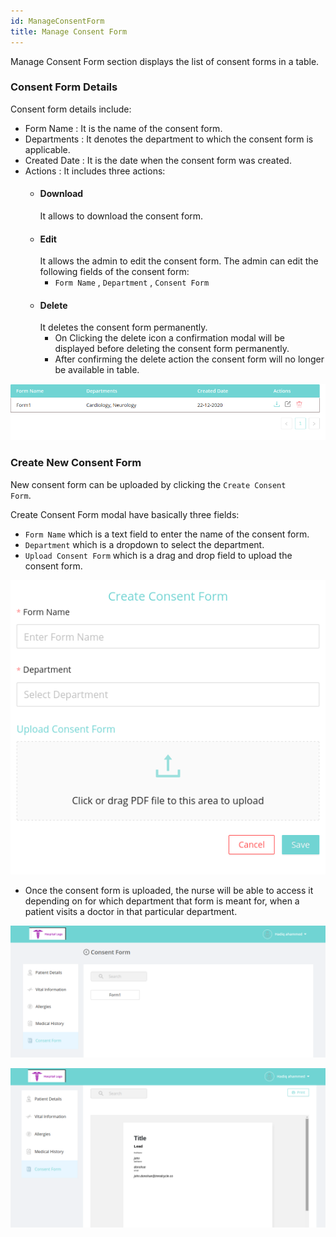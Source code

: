 ```yaml
---
id: ManageConsentForm
title: Manage Consent Form
---
```


Manage Consent Form section displays the list of consent forms in a table.

### Consent Form Details

Consent form details include:

- Form Name : It is the name of the consent form.
- Departments : It denotes the department to which the consent form is applicable.
- Created Date : It is the date when the consent form was created.
- Actions : It includes three actions: 
    - #### Download 
        It allows to download the consent form.
    - #### Edit
        It allows the admin to edit the consent form. The admin can edit the following fields of the consent form:
         - `Form Name` , `Department` , `Consent Form`
    - #### Delete
        It deletes the consent form permanently.
        - On Clicking the delete icon a confirmation modal will be displayed before deleting the consent form permanently.
        - After confirming the delete action the consent form will no longer be available in table.

![Create consent form](assets/manage-consent-form/consent-overall.png)

### Create New Consent Form

New consent form can be uploaded by clicking the <code>Create Consent Form</code>.

Create Consent Form modal have basically three fields:

- <code>Form Name</code> which is a text field to enter the name of the consent form.
- <code>Department</code> which is a dropdown to select the department.
- <code>Upload Consent Form</code> which is a drag and drop field to upload the consent form.

![Create consent form](assets/manage-consent-form/create-consent-form.png)

- Once the consent form is uploaded, the nurse will be able to access it depending on for which department that form is meant for, when a patient visits a doctor in that particular department.

![Consent form 1](assets/manage-consent-form/consent-form-1.png)

![Consent form 2](assets/manage-consent-form/consent-form-2.png)
